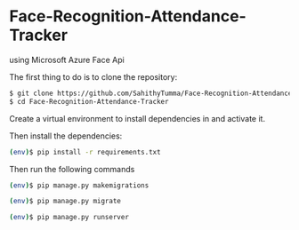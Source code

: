 # Face-Recognition-Attendance-Tracker
using Microsoft Azure Face Api


The first thing to do is to clone the repository:

```sh
$ git clone https://github.com/SahithyTumma/Face-Recognition-Attendance-Tracker.git
$ cd Face-Recognition-Attendance-Tracker
```

Create a virtual environment to install dependencies in and activate it.

Then install the dependencies:

```sh
(env)$ pip install -r requirements.txt
```

Then run the following commands

```sh
(env)$ pip manage.py makemigrations
```

```sh
(env)$ pip manage.py migrate
```

```sh
(env)$ pip manage.py runserver
```
